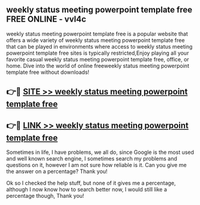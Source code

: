 ## weekly status meeting powerpoint template free FREE ONLINE - vvl4c

weekly status meeting powerpoint template free is a popular website that offers a wide variety of weekly status meeting powerpoint template free that can be played in environments where access to weekly status meeting powerpoint template free sites is typically restricted,Enjoy playing all your favorite casual weekly status meeting powerpoint template free, office, or home. Dive into the world of online freeweekly status meeting powerpoint template free without downloads!

## 👉🔴 [SITE >> weekly status meeting powerpoint template free](http://news.freeplayer.one?title=weekly_status_meeting_powerpoint_template_free&ref=FRRE)

## 👉🔴 [LINK >> weekly status meeting powerpoint template free](http://news.freeplayer.one?title=weekly_status_meeting_powerpoint_template_free&ref=FREE)

Sometimes in life, I have problems, we all do, since Google is the most used and well known search engine, I sometimes search my problems and questions on it, however I am not sure how reliable is it. Can you give me the answer on a percentage? Thank you!

Ok so I checked the help stuff, but none of it gives me a percentage, although I now know how to search better now, I would still like a percentage though, Thank you!